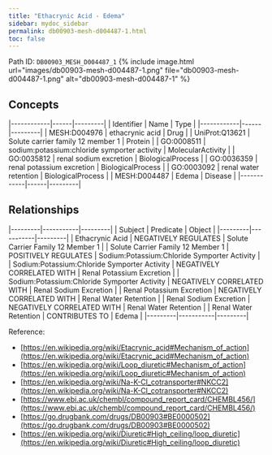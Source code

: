 ```yaml
---
title: "Ethacrynic Acid - Edema"
sidebar: mydoc_sidebar
permalink: db00903-mesh-d004487-1.html
toc: false 
---
```



Path ID: `DB00903_MESH_D004487_1`
{% include image.html url="images/db00903-mesh-d004487-1.png" file="db00903-mesh-d004487-1.png" alt="db00903-mesh-d004487-1" %}

## Concepts

|------------|------|---------|
| Identifier | Name | Type    |
|------------|------|---------|
| MESH:D004976 | ethacrynic acid | Drug |
| UniProt:Q13621 | Solute carrier family 12 member 1 | Protein |
| GO:0008511 | sodium:potassium:chloride symporter activity | MolecularActivity |
| GO:0035812 | renal sodium excretion | BiologicalProcess |
| GO:0036359 | renal potassium excretion | BiologicalProcess |
| GO:0003092 | renal water retention | BiologicalProcess |
| MESH:D004487 | Edema | Disease |
|------------|------|---------|

## Relationships

|---------|-----------|---------|
| Subject | Predicate | Object  |
|---------|-----------|---------|
| Ethacrynic Acid | NEGATIVELY REGULATES | Solute Carrier Family 12 Member 1 |
| Solute Carrier Family 12 Member 1 | POSITIVELY REGULATES | Sodium:Potassium:Chloride Symporter Activity |
| Sodium:Potassium:Chloride Symporter Activity | NEGATIVELY CORRELATED WITH | Renal Potassium Excretion |
| Sodium:Potassium:Chloride Symporter Activity | NEGATIVELY CORRELATED WITH | Renal Sodium Excretion |
| Renal Potassium Excretion | NEGATIVELY CORRELATED WITH | Renal Water Retention |
| Renal Sodium Excretion | NEGATIVELY CORRELATED WITH | Renal Water Retention |
| Renal Water Retention | CONTRIBUTES TO | Edema |
|---------|-----------|---------|

Reference: 
  - [https://en.wikipedia.org/wiki/Etacrynic_acid#Mechanism_of_action](https://en.wikipedia.org/wiki/Etacrynic_acid#Mechanism_of_action)
  - [https://en.wikipedia.org/wiki/Loop_diuretic#Mechanism_of_action](https://en.wikipedia.org/wiki/Loop_diuretic#Mechanism_of_action)
  - [https://en.wikipedia.org/wiki/Na-K-Cl_cotransporter#NKCC2](https://en.wikipedia.org/wiki/Na-K-Cl_cotransporter#NKCC2)
  - [https://www.ebi.ac.uk/chembl/compound_report_card/CHEMBL456/](https://www.ebi.ac.uk/chembl/compound_report_card/CHEMBL456/)
  - [https://go.drugbank.com/drugs/DB00903#BE0000502](https://go.drugbank.com/drugs/DB00903#BE0000502)
  - [https://en.wikipedia.org/wiki/Diuretic#High_ceiling/loop_diuretic](https://en.wikipedia.org/wiki/Diuretic#High_ceiling/loop_diuretic)
